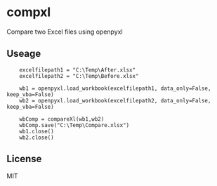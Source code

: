 # compxl
  
Compare two Excel files using openpyxl
  
## Useage
  
```
    excelfilepath1 = "C:\Temp\After.xlsx"
    excelfilepath2 = "C:\Temp\Before.xlsx"

    wb1 = openpyxl.load_workbook(excelfilepath1, data_only=False, keep_vba=False)
    wb2 = openpyxl.load_workbook(excelfilepath2, data_only=False, keep_vba=False)

    wbComp = compareXl(wb1,wb2)
    wbComp.save("C:\Temp\Compare.xlsx")
    wb1.close()
    wb2.close()
```

## License
  
MIT
